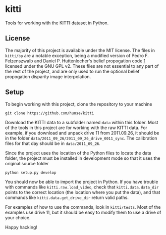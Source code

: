 kitti
=====

Tools for working with the KITTI dataset in Python.

License
-------

The majority of this project is available under the MIT license. The files in
`kitti/bp` are a notable exception, being a modified version of
Pedro F. Felzenszwalb and Daniel P. Huttenlocher's belief propogation code [1]
licensed under the GNU GPL v2. These files are not essential to any part of the
rest of the project, and are only used to run the optional belief propogation
disparity image interpolation.

[1]: http://cs.brown.edu/~pff/bp/

Setup
-----

To begin working with this project, clone the repository to your machine

    git clone https://github.com/hunse/kitti

Download the KITTI data to a subfolder named ``data`` within this folder.
Most of the tools in this project are for working with the raw KITTI data.
For example, if you download and unpack drive 11 from 2011.09.26, it should
be in the folder ``data/2011_09_26/2011_09_26_drive_0011_sync``. The
calibration files for that day should be in ``data/2011_09_26``.

Since the project uses the location of the Python files to locate the data
folder, the project must be installed in development mode so that it uses the
original source folder

    python setup.py develop

You should now be able to import the project in Python. If you have trouble
with commands like ``kitti.raw.load_video``, check that ``kitti.data.data_dir``
points to the correct location (the location where you put the data), and that
commands like ``kitti.data.get_drive_dir`` return valid paths.

For examples of how to use the commands, look in ``kitti/tests``. Most of the
examples use drive 11, but it should be easy to modify them to use a drive of
your choice.

Happy hacking!
